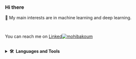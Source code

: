 ### Hi there

🌱 My main interests are in machine learning and deep learning.

 <br />

You can reach me on [Linked](https://www.linkedin.com/in/mohib-akoum-226411200/)<a href="https://www.linkedin.com/in/mohib-akoum-226411200/" target="blank"><img src="https://raw.githubusercontent.com/rahuldkjain/github-profile-readme-generator/master/src/images/icons/Social/linked-in-alt.svg" alt="mohibakoum" height="15" width="15" /></a>

 <br />

<!--
<details>
   <summary><b>🤖&nbsp;&nbsp;Artificial&nbsp;Intelligence&nbsp;Experience</b></summary>

<!-- EXPERIENCE-LIST:START 
- Dimensionality Reduction
- Search Algorithms
- Computer Vision
- Neural Networks
- Reinforcement
- Classification
- Regression
- Clustering
- NLP
<!-- EXPERIENCE-LIST:END
</details>
 
 
 <br />
 
 <details>
   <summary><b>💻&nbsp;&nbsp;Projects&nbsp;Developed</b></summary>
 
 <!-- PROJECTS-LIST:START 
- [Lifestyle App to Facilitate Everyday Tasks](https://drive.google.com/file/d/1j8yN8HW-xrE2MfBpt8LRP4-efW08d7KG/view?usp=sharing), [Repository](https://github.com/mohibfd/MyApp)
- [Emotional Intelligence Feedback Platform](https://johari360.com/), [Private Repository](https://stgit.dcs.gla.ac.uk/tp3-2020-SE01/se01-main)
- [Website for Independent Perfumer](https://www.nourakoumparfumeur.com/), [Repository](https://github.com/mohibfd/WebsiteForNour)
- [Yahtzee (Dice Game)](https://drive.google.com/file/d/1iVHAIgb1p6lFEYLMB-7UeUZOf4_LW6Bj/view?usp=sharing), [Repository](https://github.com/mohibfd/Yahtzee)
<!-- PROJECTS-LIST:END 
</details>

 <br />
-->

<details>
  <summary><b>🛠️&nbsp;&nbsp;Languages&nbsp;and&nbsp;Tools</b></summary>
  <br/>
 
<!-- LANGUAGES-LIST:START -->
Languages:
<a href="https://www.python.org" target="_blank"> <img src="https://raw.githubusercontent.com/devicons/devicon/master/icons/python/python-original.svg" alt="python" width="40" height="40"/>
<a href="https://www.cprogramming.com/" target="_blank"> <img src="https://raw.githubusercontent.com/devicons/devicon/master/icons/c/c-original.svg" alt="c" width="40" height="40"/>
<a href="https://www.w3schools.com/cpp/" target="_blank"> <img src="https://raw.githubusercontent.com/devicons/devicon/master/icons/cplusplus/cplusplus-original.svg" alt="cplusplus" width="40" height="40"/>
<a href="https://www.java.com/en/" target="_blank"> <img src="https://raw.githubusercontent.com/devicons/devicon/master/icons/java/java-original-wordmark.svg" alt="java" width="40" height="40"/>
<a href="https://developer.mozilla.org/en-US/docs/Web/JavaScript" target="_blank"> <img src="https://raw.githubusercontent.com/devicons/devicon/master/icons/javascript/javascript-original.svg" alt="javascript" width="40" height="40"/> 
<a href="https://www.w3schools.com/css/" target="_blank"> <img src="https://raw.githubusercontent.com/devicons/devicon/master/icons/css3/css3-original-wordmark.svg" alt="css3" width="40" height="40"/>
<a href="https://www.w3.org/html/" target="_blank"> <img src="https://raw.githubusercontent.com/devicons/devicon/master/icons/html5/html5-original-wordmark.svg" alt="html5" width="40" height="40"/>
</a>
<!-- LANGUAGES-LIST:END -->
 
<!-- <br/> -->

<!-- LIBRARIES-LIST:START -->
Libraries: 
<a href="https://reactjs.org/" target="_blank"> <img src="https://raw.githubusercontent.com/devicons/devicon/master/icons/react/react-original-wordmark.svg" alt="react" width="40" height="40"/>
<a href="https://www.tensorflow.org/" target="_blank"> <img src="https://raw.githubusercontent.com/devicons/devicon/master/icons/tensorflow/tensorflow-original.svg" alt="tensorflow" width="40" height="40"/>
<a href="https://pytorch.org/" target="_blank"> <img src="https://www.vectorlogo.zone/logos/pytorch/pytorch-icon.svg" alt="pytorch" width="40" height="40"/>
<a href="https://www.numpy.org/" target="_blank"> <img src="https://raw.githubusercontent.com/devicons/devicon/master/icons/numpy/numpy-original.svg" alt="numpy" width="40" height="40"/>
<a href="https://pandas.pydata.org/" target="_blank"> <img src="https://raw.githubusercontent.com/devicons/devicon/master/icons/pandas/pandas-original-wordmark.svg" alt="pandas" width="40" height="40"/>
</a>
<!-- LIBRARIES-LIST:END -->
 
<!-- <br/> -->
 
<!-- DATABASE-LIST:START -->
Database management systems:
<a href="https://www.mongodb.com/" target="_blank"> <img src="https://raw.githubusercontent.com/devicons/devicon/master/icons/mongodb/mongodb-original-wordmark.svg" alt="mongodb" width="40" height="40"/>
<a href="https://www.mysql.com/" target="_blank"> <img src="https://raw.githubusercontent.com/devicons/devicon/master/icons/mysql/mysql-original-wordmark.svg" alt="mysql" width="40" height="40"/>
<a href="https://www.postgresql.org" target="_blank"> <img src="https://raw.githubusercontent.com/devicons/devicon/master/icons/postgresql/postgresql-original-wordmark.svg" alt="postgresql" width="40" height="40"/>
<a target="_blank" href="https://www.sqlite.org/index.html"><img src="https://www.vectorlogo.zone/logos/sqlite/sqlite-ar21.svg" alt="sqlite"  width="40" height="40"/> 
</a>
<!-- DATABASE-LIST:END -->
 
<!-- <br/> -->
 
<!-- FRAMEWORKS-LIST:START -->
Frameworks:
<a href="https://reactnative.dev/" target="_blank"> <img src="https://raw.githubusercontent.com/devicons/devicon/master/icons/react/react-original.svg" alt="reactnative" width="40" height="40"/>
<a href="https://flask.palletsprojects.com/" target="_blank"> <img src="https://www.vectorlogo.zone/logos/pocoo_flask/pocoo_flask-icon.svg" alt="flask" width="40" height="40"/> 
<a href="https://www.djangoproject.com/" target="_blank"> <img src="https://raw.githubusercontent.com/devicons/devicon/master/icons/django/django-plain.svg" alt="django" width="40" height="40"/>
</a>
<!-- FRAMEWORKS-LIST:END -->
 
<!--  <br/> -->

<!-- TOOLS-LIST:START -->
Tools:
<a href="https://github.com/" target="_blank"> <img src="https://raw.githubusercontent.com/devicons/devicon/master/icons/github/github-original-wordmark.svg" alt="github" width="40" height="40"/>
<a href="https://about.gitlab.com/" target="_blank"> <img src="https://raw.githubusercontent.com/devicons/devicon/master/icons/gitlab/gitlab-original-wordmark.svg" alt="gitlab" width="40" height="40"/>
<a href="https://jupyter.org/" target="_blank"> <img src="https://raw.githubusercontent.com/devicons/devicon/master/icons/jupyter/jupyter-original-wordmark.svg" alt="jupyter" width="40" height="40"/>
<a target="_blank" href="https://colab.research.google.com/"><img src="https://www.tensorflow.org/images/colab_logo_32px.png" alt="colab"  width="40" height="40"/>
</a>
<!-- TOOLS-LIST:END -->

<!-- <br/> -->

<!-- OS-LIST:START -->
Operating Systems:
<a href="https://www.linux.org/" target="_blank"> <img src="https://raw.githubusercontent.com/devicons/devicon/master/icons/linux/linux-original.svg" alt="linux" width="40" height="40"/>
 <a href="https://developer.android.com/" target="_blank"> <img src="https://raw.githubusercontent.com/devicons/devicon/master/icons/android/android-original.svg" alt="android" width="40" height="40"/>
<a href="https://developer.apple.com/" target="_blank"> <img src="https://raw.githubusercontent.com/devicons/devicon/master/icons/apple/apple-original.svg" alt="apple" width="40" height="40"/> 
</a>
<!-- OS-LIST:END -->
  
</details>
